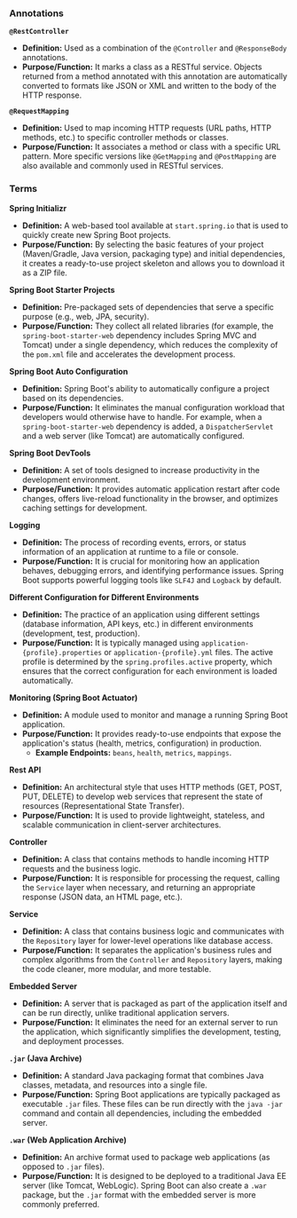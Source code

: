 ### Annotations

**`@RestController`**

- **Definition:** Used as a combination of the `@Controller` and `@ResponseBody` annotations.
- **Purpose/Function:** It marks a class as a RESTful service. Objects returned from a method annotated with this annotation are automatically converted to formats like JSON or XML and written to the body of the HTTP response.

**`@RequestMapping`**

- **Definition:** Used to map incoming HTTP requests (URL paths, HTTP methods, etc.) to specific controller methods or classes.
- **Purpose/Function:** It associates a method or class with a specific URL pattern. More specific versions like `@GetMapping` and `@PostMapping` are also available and commonly used in RESTful services.

### Terms

**Spring Initializr**

- **Definition:** A web-based tool available at `start.spring.io` that is used to quickly create new Spring Boot projects.
- **Purpose/Function:** By selecting the basic features of your project (Maven/Gradle, Java version, packaging type) and initial dependencies, it creates a ready-to-use project skeleton and allows you to download it as a ZIP file.

**Spring Boot Starter Projects**

- **Definition:** Pre-packaged sets of dependencies that serve a specific purpose (e.g., web, JPA, security).
- **Purpose/Function:** They collect all related libraries (for example, the `spring-boot-starter-web` dependency includes Spring MVC and Tomcat) under a single dependency, which reduces the complexity of the `pom.xml` file and accelerates the development process.

**Spring Boot Auto Configuration**

- **Definition:** Spring Boot's ability to automatically configure a project based on its dependencies.
- **Purpose/Function:** It eliminates the manual configuration workload that developers would otherwise have to handle. For example, when a `spring-boot-starter-web` dependency is added, a `DispatcherServlet` and a web server (like Tomcat) are automatically configured.

**Spring Boot DevTools**

- **Definition:** A set of tools designed to increase productivity in the development environment.
- **Purpose/Function:** It provides automatic application restart after code changes, offers live-reload functionality in the browser, and optimizes caching settings for development.

**Logging**

- **Definition:** The process of recording events, errors, or status information of an application at runtime to a file or console.
- **Purpose/Function:** It is crucial for monitoring how an application behaves, debugging errors, and identifying performance issues. Spring Boot supports powerful logging tools like `SLF4J` and `Logback` by default.

**Different Configuration for Different Environments**

- **Definition:** The practice of an application using different settings (database information, API keys, etc.) in different environments (development, test, production).
- **Purpose/Function:** It is typically managed using `application-{profile}.properties` or `application-{profile}.yml` files. The active profile is determined by the `spring.profiles.active` property, which ensures that the correct configuration for each environment is loaded automatically.

**Monitoring (Spring Boot Actuator)**

- **Definition:** A module used to monitor and manage a running Spring Boot application.
- **Purpose/Function:** It provides ready-to-use endpoints that expose the application's status (health, metrics, configuration) in production.
    - **Example Endpoints:** `beans`, `health`, `metrics`, `mappings`.

**Rest API**

- **Definition:** An architectural style that uses HTTP methods (GET, POST, PUT, DELETE) to develop web services that represent the state of resources (Representational State Transfer).
- **Purpose/Function:** It is used to provide lightweight, stateless, and scalable communication in client-server architectures.

**Controller**

- **Definition:** A class that contains methods to handle incoming HTTP requests and the business logic.
- **Purpose/Function:** It is responsible for processing the request, calling the `Service` layer when necessary, and returning an appropriate response (JSON data, an HTML page, etc.).

**Service**

- **Definition:** A class that contains business logic and communicates with the `Repository` layer for lower-level operations like database access.
- **Purpose/Function:** It separates the application's business rules and complex algorithms from the `Controller` and `Repository` layers, making the code cleaner, more modular, and more testable.

**Embedded Server**

- **Definition:** A server that is packaged as part of the application itself and can be run directly, unlike traditional application servers.
- **Purpose/Function:** It eliminates the need for an external server to run the application, which significantly simplifies the development, testing, and deployment processes.

**`.jar` (Java Archive)**

- **Definition:** A standard Java packaging format that combines Java classes, metadata, and resources into a single file.
- **Purpose/Function:** Spring Boot applications are typically packaged as executable `.jar` files. These files can be run directly with the `java -jar` command and contain all dependencies, including the embedded server.

**`.war` (Web Application Archive)**

- **Definition:** An archive format used to package web applications (as opposed to `.jar` files).
- **Purpose/Function:** It is designed to be deployed to a traditional Java EE server (like Tomcat, WebLogic). Spring Boot can also create a `.war` package, but the `.jar` format with the embedded server is more commonly preferred.
